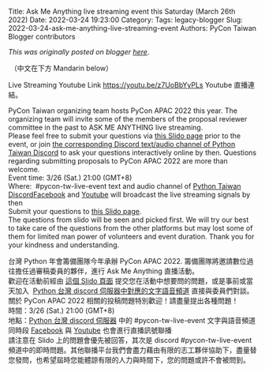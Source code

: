 Title: Ask Me Anything live streaming event this Saturday (March 26th 2022)
Date: 2022-03-24 19:23:00
Category:
Tags: legacy-blogger
Slug: 2022-03-24-ask-me-anything-live-streaming-event
Authors: PyCon Taiwan Blogger contributors

*This was originally posted on blogger [here](https://pycontw.blogspot.com/2022/03/ask-me-anything-live-streaming-event.html)*.

<!--more-->

 （中文在下方 Mandarin below）


Live Streaming Youtube Link <https://youtu.be/z7UoBbYyPLs> Youtube 直播連結。  




PyCon Taiwan organizing team hosts PyCon APAC 2022 this year. The organizing team will invite some of the members of the proposal reviewer committee in the past to ASK ME ANYTHING live streaming.  
Please feel free to submit your questions via [this Slido page](https://lihi1.com/DYMBk) prior to the event, or join [the corresponding Discord text/audio channel of Python Taiwan Discord](https://discord.gg/Z2MaukSH) to ask your questions interactively online by then. Questions regarding submitting proposals to PyCon APAC 2022 are more than welcome.  
Event time: 3/26 (Sat.) 21:00 (GMT+8)  
Where:  #pycon-tw-live-event text and audio channel of [Python Taiwan Discord](https://discord.gg/Z2MaukSH)[Facebook](https://www.facebook.com/pycontw/) and [Youtube](https://www.youtube.com/c/PyConTaiwanVideo) will broadcast the live streaming signals by then  
Submit your questions to [this Slido page](https://lihi1.com/DYMBk).  
The questions from slido will be seen and picked first. We will try our best to take care of the questions from the other platforms but may lost some of them for limited man power of volunteers and event duration. Thank you for your kindness and understanding.  



台灣 Python 年會籌備團隊今年承辦 PyCon APAC 2022. 籌備團隊將邀請數位過往擔任過審稿委員的夥伴，進行 Ask Me Anything 直播活動。  
歡迎在活動前經由 [這個 Slido 頁面](https://lihi1.com/DYMBk) 提交您在活動中想要問的問題，或是事前或當天加入  [Python 台灣 discord 伺服器中對應的文字語音頻道](https://discord.gg/Z2MaukSH) 直接與委員們對談。關於 PyCon APAC 2022 相關的投稿問題特別歡迎！請盡量提出各種問題！  
時間：3/26 (Sat.) 21:00 (GMT+8)  
地點：[Python 台灣 discord 伺服器](https://discord.gg/Z2MaukSH) 中的 #pycon-tw-live-event 文字與語音頻道同時段 [Facebook](https://www.facebook.com/pycontw/) 與 [Youtube](https://www.youtube.com/c/PyConTaiwanVideo) 也會進行直播訊號聯播  
請注意在 Slido 上的問題會優先被回答，其次是 discord #pycon-tw-live-event 頻道中的即時問題。其他聯播平台我們會盡力藉由有限的志工夥伴協助下，盡量替您發問，也希望屆時您能體諒有限的人力與時間下，您的問題或許不會被問到。
